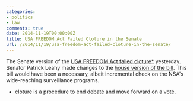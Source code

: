 ```yaml
---
categories:
- politics
- law
comments: true
date: 2014-11-19T00:00:00Z
title: USA FREEDOM Act Failed Cloture in the Senate
url: /2014/11/19/usa-freedom-act-failed-cloture-in-the-senate/
---
```


The Senate version of the [USA FREEDOM Act failed cloture*](https://www.govtrack.us/congress/bills/113/s2685) yesterday. Senator Patrick Leahy made changes to the [house version of the bill](/blog/2014/05/23/usa-freedom-act-passes-house). This bill would have been a necessary, albeit incremental check on the NSA's wide-reaching surveillance programs.

* cloture is a procedure to end debate and move forward on a vote.
